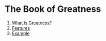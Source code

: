 The Book of Greatness
=====================

1. [What is Greatness?](about/index.md)
 1. [Features](about/features.md)
2. [Example](examples/index.md)

